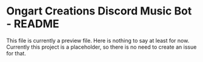 # Ongart Creations Discord Music Bot - README
This file is currently a preview file. Here is nothing to say at least for now.
Currently this project is a placeholder, so there is no need to create an issue for that.
